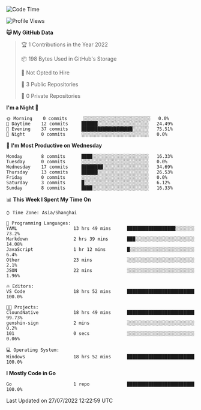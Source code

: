 <!--START_SECTION:waka-->
![Code Time](http://img.shields.io/badge/Code%20Time-0%20secs-blue)

![Profile Views](http://img.shields.io/badge/Profile%20Views-1-blue)

**🐱 My GitHub Data** 

> 🏆 1 Contributions in the Year 2022
 > 
> 📦 198 Bytes Used in GitHub's Storage 
 > 
> 🚫 Not Opted to Hire
 > 
> 📜 3 Public Repositories 
 > 
> 🔑 0 Private Repositories  
 > 
**I'm a Night 🦉** 

```text
🌞 Morning    0 commits      ░░░░░░░░░░░░░░░░░░░░░░░░░   0.0% 
🌆 Daytime    12 commits     ██████░░░░░░░░░░░░░░░░░░░   24.49% 
🌃 Evening    37 commits     ███████████████████░░░░░░   75.51% 
🌙 Night      0 commits      ░░░░░░░░░░░░░░░░░░░░░░░░░   0.0%

```
📅 **I'm Most Productive on Wednesday** 

```text
Monday       8 commits      ████░░░░░░░░░░░░░░░░░░░░░   16.33% 
Tuesday      0 commits      ░░░░░░░░░░░░░░░░░░░░░░░░░   0.0% 
Wednesday    17 commits     ████████░░░░░░░░░░░░░░░░░   34.69% 
Thursday     13 commits     ██████░░░░░░░░░░░░░░░░░░░   26.53% 
Friday       0 commits      ░░░░░░░░░░░░░░░░░░░░░░░░░   0.0% 
Saturday     3 commits      █░░░░░░░░░░░░░░░░░░░░░░░░   6.12% 
Sunday       8 commits      ████░░░░░░░░░░░░░░░░░░░░░   16.33%

```


📊 **This Week I Spent My Time On** 

```text
⌚︎ Time Zone: Asia/Shanghai

💬 Programming Languages: 
YAML                     13 hrs 49 mins      ██████████████████░░░░░░░   73.2% 
Markdown                 2 hrs 39 mins       ███░░░░░░░░░░░░░░░░░░░░░░   14.08% 
JavaScript               1 hr 12 mins        █░░░░░░░░░░░░░░░░░░░░░░░░   6.4% 
Other                    23 mins             ░░░░░░░░░░░░░░░░░░░░░░░░░   2.1% 
JSON                     22 mins             ░░░░░░░░░░░░░░░░░░░░░░░░░   1.96%

🔥 Editors: 
VS Code                  18 hrs 52 mins      █████████████████████████   100.0%

🐱‍💻 Projects: 
CloundNative             18 hrs 49 mins      █████████████████████████   99.73% 
genshin-sign             2 mins              ░░░░░░░░░░░░░░░░░░░░░░░░░   0.2% 
101                      0 secs              ░░░░░░░░░░░░░░░░░░░░░░░░░   0.06%

💻 Operating System: 
Windows                  18 hrs 52 mins      █████████████████████████   100.0%

```

**I Mostly Code in Go** 

```text
Go                       1 repo              █████████████████████████   100.0%

```



 Last Updated on 27/07/2022 12:22:59 UTC
<!--END_SECTION:waka-->
